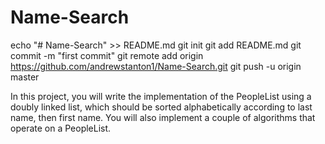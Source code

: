 # Name-Search
echo "# Name-Search" >> README.md git init git add README.md git commit -m "first commit" git remote add origin https://github.com/andrewstanton1/Name-Search.git git push -u origin master

In this project, you will write the implementation of the PeopleList using a doubly linked list, which should be sorted alphabetically according to last name, then first name. You will also implement a couple of algorithms that operate on a PeopleList.

